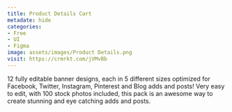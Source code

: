 ```yaml
---
title: Product Details Cart
metadate: hide
categories:
- Free
- UI
- Figma
image: assets/images/Product Details.png
visit: https://crmrkt.com/jVMvBb
---
```


12 fully editable banner designs, each in 5 different sizes optimized for Facebook, Twitter, Instagram, Pinterest and Blog adds and posts! Very easy to edit, with 100 stock photos included, this pack is an awesome way to create stunning and eye catching adds and posts.
